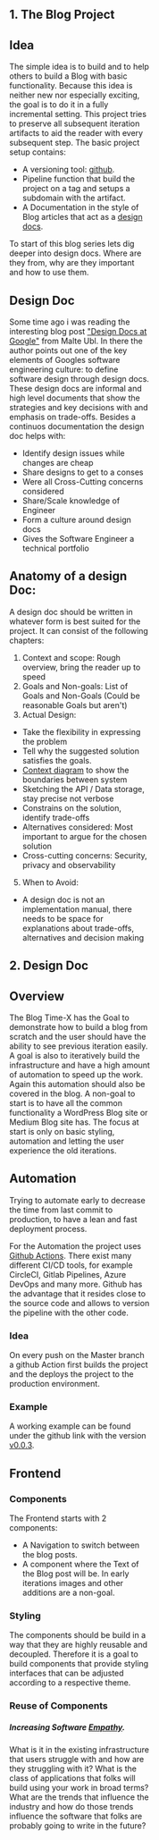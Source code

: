 <section style="width: 50%;">

# 1\. The Blog Project

## Idea

The simple idea is to build and to help others to build a Blog with basic functionality. Because this idea is neither new nor especially exciting, the goal is to do it in a fully incremental setting. This project tries to preserve all subsequent iteration artifacts to aid the reader with every subsequent step. The basic project setup contains:

*   A versioning tool: [github](https://github.com/julianiff/blog-project).
*   Pipeline function that build the project on a tag and setups a subdomain with the artifact.
*   A Documentation in the style of Blog articles that act as a [design docs](#designdocs).

To start of this blog series lets dig deeper into design docs. Where are they from, why are they important and how to use them.

## Design Doc

Some time ago i was reading the interesting blog post ["Design Docs at Google"](https://www.industrialempathy.com/posts/design-docs-at-google/) from Malte Ubl. In there the author points out one of the key elements of Googles software engineering culture: to define software design through design docs. These design docs are informal and high level documents that show the strategies and key decisions with and emphasis on trade-offs. Besides a continuos documentation the design doc helps with:

*   Identify design issues while changes are cheap
*   Share designs to get to a conses
*   Were all Cross-Cutting concerns considered
*   Share/Scale knowledge of Engineer
*   Form a culture around design docs
*   Gives the Software Engineer a technical portfolio

## Anatomy of a design Doc:

A design doc should be written in whatever form is best suited for the project. It can consist of the following chapters:

1.  Context and scope: Rough overview, bring the reader up to speed
2.  Goals and Non-goals: List of Goals and Non-Goals (Could be reasonable Goals but aren't)
3.  Actual Design:

*   Take the flexibility in expressing the problem
*   Tell why the suggested solution satisfies the goals.
*   [Context diagram](https://en.wikipedia.org/wiki/System_context_diagram) to show the boundaries between system
*   Sketching the API / Data storage, stay precise not verbose
*   Constrains on the solution, identify trade-offs
*   Alternatives considered: Most important to argue for the chosen solution
*   Cross-cutting concerns: Security, privacy and observability

5.  When to Avoid:

*   A design doc is not an implementation manual, there needs to be space for explanations about trade-offs, alternatives and decision making

</section>

<section style="width: 50%;">

# 2\. Design Doc

## Overview

The Blog Time-X has the Goal to demonstrate how to build a blog from scratch and the user should have the ability to see previous iteration easily. A goal is also to iteratively build the infrastructure and have a high amount of automation to speed up the work. Again this automation should also be covered in the blog. A non-goal to start is to have all the common functionality a WordPress Blog site or Medium Blog site has. The focus at start is only on basic styling, automation and letting the user experience the old iterations.

## Automation

Trying to automate early to decrease the time from last commit to production, to have a lean and fast deployment process.

For the Automation the project uses [Github Actions](https://docs.github.com/en/actions). There exist many different CI/CD tools, for example CircleCI, Gitlab Pipelines, Azure DevOps and many more. Github has the advantage that it resides close to the source code and allows to version the pipeline with the other code.

### Idea

On every push on the Master branch a github Action first builds the project and the deploys the project to the production environment.

### Example

A working example can be found under the github link with the version [v0.0.3](https://github.com/julianiff/blog-project/blob/v0.0.3/.github/workflows/upload.yml).

## Frontend

### Components

The Frontend starts with 2 components:

*   A Navigation to switch between the blog posts.
*   A component where the Text of the Blog post will be. In early iterations images and other additions are a non-goal.

### Styling

The components should be build in a way that they are highly reusable and decoupled. Therefore it is a goal to build components that provide styling interfaces that can be adjusted according to a respective theme.

### Reuse of Components

##### Increasing Software [Empathy](https://www.industrialempathy.com/posts/designing-even-larger-applications/#if-uncertainty-is-high-then-reduce-the-degree-of-abstraction.).

What is it in the existing infrastructure that users struggle with and how are they struggling with it? What is the class of applications that folks will build using your work in broad terms? What are the trends that influence the industry and how do those trends influence the software that folks are probably going to write in the future?</section>